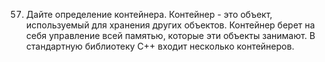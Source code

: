 057. Дайте определение контейнера.
Контейнер - это объект, используемый для хранения других объектов. Контейнер берет на себя управление всей памятью, которые эти объекты занимают. В стандартную библиотеку C++ входит несколько контейнеров.

